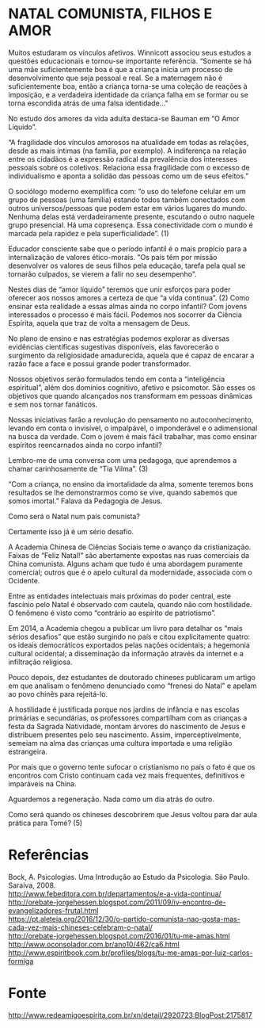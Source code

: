 # NATAL COMUNISTA, FILHOS E AMOR

Muitos estudaram os vínculos afetivos. Winnicott associou seus estudos a questões educacionais e tornou-se importante referência. “Somente se há uma mãe suficientemente boa é que a criança inicia um processo de desenvolvimento que seja pessoal e real. Se a maternagem não é suficientemente boa, então a criança torna-se uma coleção de reações à imposição, e a verdadeira identidade da criança falha em se formar ou se torna escondida atrás de uma falsa identidade..."

No estudo dos amores da vida adulta destaca-se Bauman em “O Amor Líquido”.

“A fragilidade dos vínculos amorosos na atualidade em todas as relações, desde as mais íntimas (na família, por exemplo). A indiferença na relação entre os cidadãos é a expressão radical da prevalência dos interesses pessoais sobre os coletivos. Relaciona essa fragilidade com o excesso de individualismo e aponta a solidão das pessoas como um de seus efeitos.”

O sociólogo moderno exemplifica com: “o uso do telefone celular em um grupo de pessoas (uma família) estando todos também conectados com outros universos/pessoas que podem estar em vários lugares do mundo. Nenhuma delas está verdadeiramente presente, escutando o outro naquele grupo presencial. Há uma copresença. Essa conectividade com o mundo é marcada pela rapidez e pela superficialidade”. (1)

Educador consciente sabe que o período infantil é o mais propício para a internalização de valores ético-morais. "Os pais têm por missão desenvolver os valores de seus filhos pela educação, tarefa pela qual se tornarão culpados, se vierem a falir no seu desempenho".

Nestes dias de “amor líquido” teremos que unir esforços para poder oferecer aos nossos amores a certeza de que “a vida continua”. (2) Como ensinar esta realidade a essas almas ainda no corpo infantil? Com jovens interessados o processo é mais fácil. Podemos nos socorrer da Ciência Espírita, aquela que traz de volta a mensagem de Deus.

No plano de ensino e nas estratégias podemos explorar as diversas evidências científicas sugestivas disponíveis, elas favorecerão o surgimento da religiosidade amadurecida, aquela que é capaz de encarar a razão face a face e possui grande poder transformador.

Nossos objetivos serão formulados tendo em conta a “inteligência espiritual”, além dos domínios cognitivo, afetivo e psicomotor. São esses os objetivos que quando alcançados nos transformam em pessoas dinâmicas e sem nos tornar fanáticos.

Nossas iniciativas farão a revolução do pensamento no autoconhecimento, levando em conta o invisível, o impalpável, o imponderável e o adimensional na busca da verdade. Com o jovem é mais fácil trabalhar, mas como ensinar espíritos reencarnados ainda no corpo infantil?

Lembro-me de uma conversa com uma pedagoga, que aprendemos a chamar carinhosamente de “Tia Vilma”. (3)

“Com a criança, no ensino da imortalidade da alma, somente teremos bons resultados se lhe demonstrarmos como se vive, quando sabemos que somos imortal.” Falava da Pedagogia de Jesus.

Como será o Natal num país comunista?

Certamente isso já é um sério desafio.

A Academia Chinesa de Ciências Sociais teme o avanço da cristianização. Faixas de “Feliz Natal!” são abertamente expostas nas ruas comerciais da China comunista. Alguns acham que tudo é uma abordagem puramente comercial; outros que é o apelo cultural da modernidade, associada com o Ocidente.

Entre as entidades intelectuais mais próximas do poder central, este fascínio pelo Natal é observado com cautela, quando não com hostilidade. O fenômeno é visto como “contrário ao espírito de patriotismo”.

Em 2014, a Academia chegou a publicar um livro para detalhar os “mais sérios desafios” que estão surgindo no país e citou explicitamente quatro: os ideais democráticos exportados pelas nações ocidentais; a hegemonia cultural ocidental; a disseminação da informação através da internet e a infiltração religiosa.

Pouco depois, dez estudantes de doutorado chineses publicaram um artigo em que analisam o fenômeno denunciado como “frenesi do Natal” e apelam ao povo chinês para rejeitá-lo.

A hostilidade é justificada porque nos jardins de infância e nas escolas primárias e secundárias, os professores compartilham com as crianças a festa da Sagrada Natividade, montam árvores do nascimento de Jesus e  distribuem presentes pelo seu nascimento. Assim, imperceptivelmente, semeiam na alma das crianças uma cultura importada e uma religião estrangeira.

Por mais que o governo tente sufocar o cristianismo no país o fato é que os encontros com Cristo continuam cada vez mais frequentes, definitivos e imparáveis na China.

Aguardemos a regeneração. Nada como um dia atrás do outro.

Como será quando os chineses descobrirem que Jesus voltou para dar aula prática para Tomé? (5)

 
# Referências
Bock, A. Psicologias. Uma Introdução ao Estudo da Psicologia. São Paulo. Saraiva, 2008.  
http://www.febeditora.com.br/departamentos/e-a-vida-continua/  
http://orebate-jorgehessen.blogspot.com/2011/09/iv-encontro-de-evangelizadores-frutal.html  
https://pt.aleteia.org/2016/12/30/o-partido-comunista-nao-gosta-mas-cada-vez-mais-chineses-celebram-o-natal/  
http://orebate-jorgehessen.blogspot.com/2016/01/tu-me-amas.html  
http://www.oconsolador.com.br/ano10/462/ca6.html  
http://www.espiritbook.com.br/profiles/blogs/tu-me-amas-por-luiz-carlos-formiga  

# Fonte
http://www.redeamigoespirita.com.br/xn/detail/2920723:BlogPost:2175817
